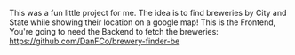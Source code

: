 This was a fun little project for me.
The idea is to find breweries by City and State while showing their location on a google map!
This is the Frontend, You're going to need the Backend to fetch the breweries:
https://github.com/DanFCo/brewery-finder-be
